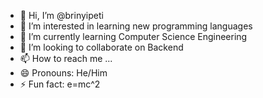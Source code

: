 - 👋 Hi, I’m @brinyipeti
- 👀 I’m interested in learning new programming languages
- 🌱 I’m currently learning Computer Science Engineering
- 💞️ I’m looking to collaborate on Backend
- 📫 How to reach me ...
- 😄 Pronouns: He/Him
- ⚡ Fun fact: e=mc^2

<!---
brinyipeti/brinyipeti is a ✨ special ✨ repository because its `README.md` (this file) appears on your GitHub profile.
You can click the Preview link to take a look at your changes.
--->
